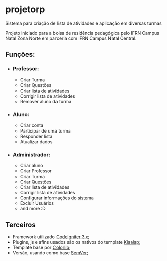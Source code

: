 # projetorp

Sistema para criação de lista de atividades e aplicação em diversas turmas

Projeto iniciado para a bolsa de residência pedagógica pelo IFRN Campus Natal Zona Norte em parceria com IFRN Campus Natal Central.


## Funções:
  * ### Professor:
    * Criar Turma
    * Criar Questões
    * Criar lista de atividades
    * Corrigir lista de atividades
    * Remover aluno da turma
  * ### Aluno:
    * Criar conta 
    * Participar de uma turma
    * Responder lista
    * Atualizar dados
  * ### Administrador:
    * Criar aluno
    * Criar Professor
    * Criar Turma
    * Criar Questões
    * Criar lista de atividades
    * Corrigir lista de atividades
    * Configurar informações do sistema
    * Excluir Usuários
    * and more :D
    
## Terceiros
  * Framework utilizado [CodeIgniter 3.x](https://codeigniter.com/);
  * Plugins, js e afins usados são os nativos do template [Kiaalap](https://github.com/puikinsh/kiaalap);
  * Template base por [Colorlib](https://colorlib.com/wp/templates/);
  * Versão, usando como base [SemVer](http://semver.org/);
  
